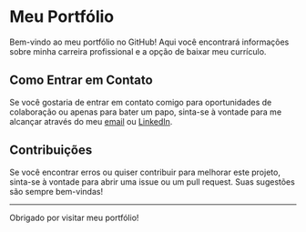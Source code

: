 # Meu Portfólio

Bem-vindo ao meu portfólio no GitHub! Aqui você encontrará informações sobre minha carreira profissional e a opção de baixar meu currículo.

## Como Entrar em Contato

Se você gostaria de entrar em contato comigo para oportunidades de colaboração ou apenas para bater um papo, sinta-se à vontade para me alcançar através do meu [email](eduardozahntomazelli@gmail.com) ou [LinkedIn](www.linkedin.com/in/eduardo-tomazelli).

## Contribuições

Se você encontrar erros ou quiser contribuir para melhorar este projeto, sinta-se à vontade para abrir uma issue ou um pull request. Suas sugestões são sempre bem-vindas!

---

Obrigado por visitar meu portfólio!
